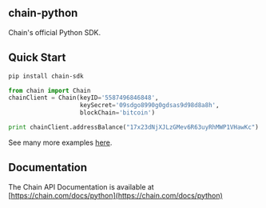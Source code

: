 ## chain-python

Chain's official Python SDK.

## Quick Start
```bash
pip install chain-sdk
```

```python
from chain import Chain
chainClient = Chain(keyID='5587496846848', 
                    keySecret='09sdgo8990g0gdsas9d98d8a8h',
                    blockChain='bitcoin')

print chainClient.addressBalance("17x23dNjXJLzGMev6R63uyRhMWP1VHawKc")
```

See many more examples [here](https://github.com/chain-engineering/chain-python/blob/master/bin/example.py).

## Documentation

The Chain API Documentation is available at [https://chain.com/docs/python](https://chain.com/docs/python)
